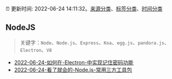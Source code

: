 :alarm_clock: 更新时间: 2022-06-24 14:11:32。[来源分类](../README.md)、[标签分类](../TAGS.md)、[时间分类](../TIMELINE.md)

## NodeJS


> 关键字：`Node`、`Node.js`、`Express`、`Koa`、`egg.js`、`pandora.js`、`Electron`、`V8`



- [2022-06-24-如何在-Electron-中实现记住密码功能](https://www.v2ex.com/t/861981) 
- [2022-06-24-看了就会的-Node.js-常用三方工具包](https://toutiao.io/k/prwmpay) 